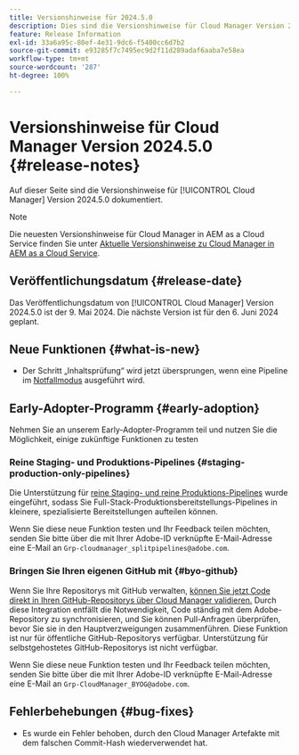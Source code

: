 ```yaml
---
title: Versionshinweise für 2024.5.0
description: Dies sind die Versionshinweise für Cloud Manager Version 2024.5.0.
feature: Release Information
exl-id: 33a6a95c-80ef-4e31-9dc6-f5400cc6d7b2
source-git-commit: e93285f7c7495ec9d2f11d289adaf6aaba7e58ea
workflow-type: tm+mt
source-wordcount: '287'
ht-degree: 100%

---
```


# Versionshinweise für Cloud Manager Version 2024.5.0 {#release-notes}

Auf dieser Seite sind die Versionshinweise für [!UICONTROL Cloud Manager] Version 2024.5.0 dokumentiert.

>[!NOTE]
>
>Die neuesten Versionshinweise für Cloud Manager in AEM as a Cloud Service finden Sie unter [Aktuelle Versionshinweise zu Cloud Manager in AEM as a Cloud Service](https://experienceleague.adobe.com/docs/experience-manager-cloud-service/content/implementing/using-cloud-manager/release-notes-cloud-manager/release-notes-cm-current.html?lang=de).

## Veröffentlichungsdatum {#release-date}

Das Veröffentlichungsdatum von [!UICONTROL Cloud Manager] Version 2024.5.0 ist der 9. Mai 2024. Die nächste Version ist für den 6. Juni 2024 geplant.

## Neue Funktionen {#what-is-new}

* Der Schritt „Inhaltsprüfung“ wird jetzt übersprungen, wenn eine Pipeline im [Notfallmodus](/help/using/code-deployment.md#emergency-pipeline) ausgeführt wird.

## Early-Adopter-Programm {#early-adoption}

Nehmen Sie an unserem Early-Adopter-Programm teil und nutzen Sie die Möglichkeit, einige zukünftige Funktionen zu testen

### Reine Staging- und Produktions-Pipelines {#staging-production-only-pipelines}

Die Unterstützung für [reine Staging- und reine Produktions-Pipelines](/help/using/stage-prod-only.md) wurde eingeführt, sodass Sie Full-Stack-Produktionsbereitstellungs-Pipelines in kleinere, spezialisierte Bereitstellungen aufteilen können.

Wenn Sie diese neue Funktion testen und Ihr Feedback teilen möchten, senden Sie bitte über die mit Ihrer Adobe-ID verknüpfte E-Mail-Adresse eine E-Mail an `Grp-cloudmanager_splitpipelines@adobe.com`.

### Bringen Sie Ihren eigenen GitHub mit {#byo-github}

Wenn Sie Ihre Repositorys mit GitHub verwalten, [können Sie jetzt Code direkt in Ihren GitHub-Repositorys über Cloud Manager validieren.](/help/managing-code/private-repositories.md) Durch diese Integration entfällt die Notwendigkeit, Code ständig mit dem Adobe-Repository zu synchronisieren, und Sie können Pull-Anfragen überprüfen, bevor Sie sie in den Hauptverzweigungen zusammenführen. Diese Funktion ist nur für öffentliche GitHub-Repositorys verfügbar. Unterstützung für selbstgehostetes GitHub-Repositorys ist nicht verfügbar.

Wenn Sie diese neue Funktion testen und Ihr Feedback teilen möchten, senden Sie bitte über die mit Ihrer Adobe-ID verknüpfte E-Mail-Adresse eine E-Mail an `Grp-CloudManager_BYOG@adobe.com`.

## Fehlerbehebungen {#bug-fixes}

* Es wurde ein Fehler behoben, durch den Cloud Manager Artefakte mit dem falschen Commit-Hash wiederverwendet hat.
